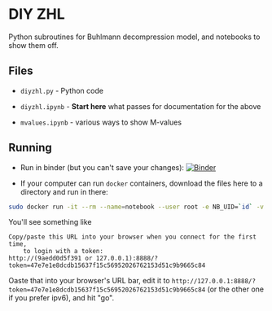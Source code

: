 # DIY ZHL

Python subroutines for Buhlmann decompression model,
and notebooks to show them off.

## Files

 - `diyzhl.py` - Python code

 - `diyzhl.ipynb` - **Start here** what passes for documentation for the above

 - `mvalues.ipynb` - various ways to show M-values

## Running

 - Run in binder (but you can't save your changes): [![Binder](https://mybinder.org/badge_logo.svg)](https://mybinder.org/v2/gh/dmaziuk/diy-zhl/master)

 - If your computer can run `docker` containers, download the files here to a directory and run in there:

```sh
sudo docker run -it --rm --name=notebook --user root -e NB_UID=`id` -v `pwd`:/home/jovyan/work -p 8888:8888 jupyter/scipy-notebook
```

You'll see something like

```
Copy/paste this URL into your browser when you connect for the first time,
    to login with a token:
http://(9aedd0d5f391 or 127.0.0.1):8888/?token=47e7e1e8dcdb15637f15c56952026762153d51c9b9665c84

```

Oaste that into your browser's URL bar, edit it to `http://127.0.0.1:8888/?token=47e7e1e8dcdb15637f15c56952026762153d51c9b9665c84` (or the other one if you prefer ipv6), and hit "go".
